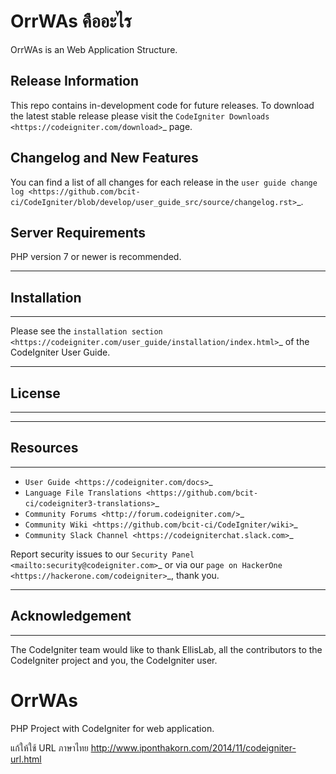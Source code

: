 # OrrWAs คืออะไร

OrrWAs is an Web Application Structure.

## Release Information

This repo contains in-development code for future releases. To download the
latest stable release please visit the `CodeIgniter Downloads
<https://codeigniter.com/download>`_ page.

## Changelog and New Features


You can find a list of all changes for each release in the `user
guide change log <https://github.com/bcit-ci/CodeIgniter/blob/develop/user_guide_src/source/changelog.rst>`_.

## Server Requirements

PHP version 7 or newer is recommended.

************
## Installation
************

Please see the `installation section <https://codeigniter.com/user_guide/installation/index.html>`_
of the CodeIgniter User Guide.

*******
## License
*******


*********
## Resources
*********

-  `User Guide <https://codeigniter.com/docs>`_
-  `Language File Translations <https://github.com/bcit-ci/codeigniter3-translations>`_
-  `Community Forums <http://forum.codeigniter.com/>`_
-  `Community Wiki <https://github.com/bcit-ci/CodeIgniter/wiki>`_
-  `Community Slack Channel <https://codeigniterchat.slack.com>`_

Report security issues to our `Security Panel <mailto:security@codeigniter.com>`_
or via our `page on HackerOne <https://hackerone.com/codeigniter>`_, thank you.

***************
## Acknowledgement
***************

The CodeIgniter team would like to thank EllisLab, all the
contributors to the CodeIgniter project and you, the CodeIgniter user.



# OrrWAs
PHP Project with CodeIgniter for web application.

แก้ให้ใช้ URL ภาษาไทย
http://www.iponthakorn.com/2014/11/codeigniter-url.html
